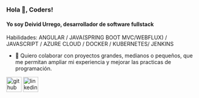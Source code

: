 ### Hola 👋, Coders!
#### Yo soy Deivid Urrego, desarrollador de software fullstack

Habilidades: ANGULAR / JAVA(SPRING BOOT MVC/WEBFLUX) / JAVASCRIPT / AZURE CLOUD / DOCKER / KUBERNETES/ JENKINS

- 👯 Quiero colaborar con proyectos grandes, medianos o pequeños, que me permitan ampliar mi experiencia y mejorar las practicas de programación. 


[<img src='https://cdn.jsdelivr.net/npm/simple-icons@3.0.1/icons/github.svg' alt='github' height='40'>](https://github.com/https://github.com/dhurrego)  [<img src='https://cdn.jsdelivr.net/npm/simple-icons@3.0.1/icons/linkedin.svg' alt='linkedin' height='40'>](https://www.linkedin.com/in/deivid-urrego/)  

